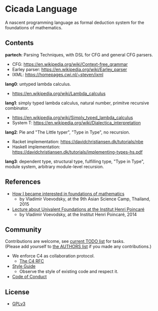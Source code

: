 # Cicada Language

A nascent programming language as formal deduction system for the foundations of mathematics.

## Contents

**partech**: Parsing Techniques, with DSL for CFG and general CFG parsers.
- CFG: https://en.wikipedia.org/wiki/Context-free_grammar
- Earley parser: https://en.wikipedia.org/wiki/Earley_parser
- IXML: https://homepages.cwi.nl/~steven/ixml

**lang0**: untyped lambda calculus.
- https://en.wikipedia.org/wiki/Lambda_calculus

**lang1**: simply typed lambda calculus, natural number, primitve recursive combinator.
- https://en.wikipedia.org/wiki/Simply_typed_lambda_calculus
- System T: https://en.wikipedia.org/wiki/Dialectica_interpretation

**lang2**: Pie and "The Little typer", "Type in Type", no recursion.
- Racket implementation: https://davidchristiansen.dk/tutorials/nbe
- Haskell implementation: https://davidchristiansen.dk/tutorials/implementing-types-hs.pdf

**lang3**: dependent type, structural type, fulfilling type, "Type in Type", module system, arbitrary module-level recursion.

## References

- [How I became interested in foundations of mathematics](https://inner-universe.now.sh/person/vladimir-voevodsky/how-i-became-interested-in-foundations-of-mathematics.md.html)
  - by Vladimir Voevodsky, at the 9th Asian Science Camp, Thailand, 2015
- [Lecture about Univalent Foundations at the Institut Henri Poincaré](https://inner-universe.now.sh/person/vladimir-voevodsky/lecture-about-univalent-foundations-at-the-institut-henri-poincar%C3%A9.md.html)
  - by Vladimir Voevodsky, at the Institut Henri Poincaré, 2014

## Community

Contributions are welcome, see [current TODO list](TODO.md) for tasks. <br>
(Please add yourself to [the AUTHORS list](AUTHORS) if you made any contributions.)

- We enforce C4 as collaboration protocol.
  - [The C4 RFC](https://rfc.zeromq.org/spec:42/C4)
- [Style Guide](STYLE-GUIDE.md)
  - Observe the style of existing code and respect it.
- [Code of Conduct](CODE-OF-CONDUCT.md)

## License

- [GPLv3](LICENSE)
